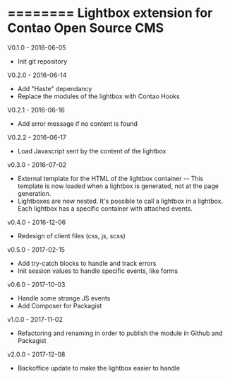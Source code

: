 ========
Lightbox extension for Contao Open Source CMS
========

V0.1.0 - 2016-06-05
- Init git repository

V0.2.0 - 2016-06-14
- Add "Haste" dependancy
- Replace the modules of the lightbox with Contao Hooks

V0.2.1 - 2016-06-16
- Add error message if no content is found

V0.2.2 - 2016-06-17
- Load Javascript sent by the content of the lightbox

v0.3.0 - 2016-07-02
- External template for the HTML of the lightbox container
-- This template is now loaded when a lightbox is generated, not at the page generation.
- Lightboxes are now nested. It's possible to call a lightbox in a lightbox. Each lightbox has a specific container with attached events.

v0.4.0 - 2016-12-06
- Redesign of client files (css, js, scss)

v0.5.0 - 2017-02-15
- Add try-catch blocks to handle and track errors
- Init session values to handle specific events, like forms

v0.6.0 - 2017-10-03
- Handle some strange JS events
- Add Composer for Packagist

v1.0.0 - 2017-11-02
- Refactoring and renaming in order to publish the module in Github and Packagist

v2.0.0 - 2017-12-08
- Backoffice update to make the lightbox easier to handle